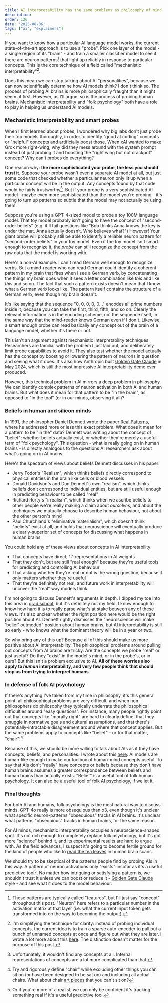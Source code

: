 ```yaml
---
title: AI interpretability has the same problems as philosophy of mind
description: 
order: 126
date: '2025-08-06'
tags: ["ai", "explainers"]
---
```


If you want to know how a particular AI language model works, the current state-of-the-art approach is to use a "probe". Pick one layer of the model - a single region of its "brain" - and train a smaller classifier model to see if there are neuron patterns[^1] that light up reliably in response to particular concepts. This is the core technique of a field called "mechanistic interpretability"[^2].

Does this mean we can stop talking about AI "personalities", because we can now scientifically determine how AI models think? I don't think so. The process of probing AI brains is more philosophically fraught than it might seem at first. However, as I'll argue, so is the process of probing human brains. Mechanistic interpretability and "folk psychology" both have a role to play in helping us understand AI models.

### Mechanistic interpretability and smart probes

When I first learned about probes, I wondered why big labs don't just probe their top models thoroughly, in order to identify "good at coding" concepts or "helpful" concepts and artificially boost those. When xAI wanted to make Grok more right-wing, why did they mess around with the system prompt instead of just probing it and boosting the "right wing but not crackpot" concept? Why can't probes do everything?

One reason why: **the more sophisticated your probe, the less you should trust it**. Suppose your probe wasn't even a separate AI model at all, but just some code that checked whether a particular neuron only lit up when a particular concept will be in the output. Any concepts found by that code would be fairly trustworthy[^3]. But if your probe is a very sophisticated AI model - maybe even more sophisticated than the model you're probing - it's going to turn up patterns so subtle that the model may not actually be using them.

Suppose you're using a GPT-4-sized model to probe a toy 100M language model. That toy model probably isn't going to have the concept of "second-order beliefs" (e.g. it'll fail questions like "Bob thinks Anna knows the key is under the mat. Anna actually doesn’t. Who believes what?") However! Your giant probe will probably still be able to identify a reliable neuron pattern for "second-order beliefs" in your toy model. Even if the toy model isn't smart enough to recognize it, the _probe_ can still recognize the concept from the raw data that the model is working with.

Here's a non-AI example. I can't read German well enough to recognize verbs. But a mind-reader who can read German could identify a coherent pattern in my brain that fires when I see a German verb, by concatenating the things my brain does when it sees a letter combination like _this_ and like _this_ and so on. The fact that such a pattern exists doesn't mean that I know what a German verb looks like. The pattern itself contains the structure of a German verb, even though my brain doesn't.

It's like saying that the sequence "0, 0, 0, 0, 0..." encodes all prime numbers inside it, because you can take the first, third, fifth, and so on. Clearly the relevant information is in the encoding scheme, not the sequence itself, in the same way that the mind-reader knows German even if I don't. Likewise, a smart enough probe can read basically any concept out of the brain of a language model, whether it's there or not.

This isn't an argument against mechanistic interpretability techniques. Researchers are familiar with the problem I just laid out, and deliberately limit probe capabilities to avoid it. They also test whether the model actually has the concept by boosting or lowering the pattern of neurons in question and seeing what it does. It's also how Anthropic built [Golden Gate Claude](https://www.anthropic.com/news/golden-gate-claude) in May 2024, which is still the most impressive AI interpretability demo ever produced.

However, this technical problem in AI mirrors a deep problem in philosophy. We can identify complex patterns of neuron activation in both AI and human brains. But what does it mean for that pattern to be "in the brain", as opposed to "in the tool" (or in our minds, observing it all)?

### Beliefs in human and silicon minds

In 1991, the philosopher Daniel Dennett wrote the paper [Real Patterns](https://ruccs.rutgers.edu/images/personal-zenon-pylyshyn/class-info/FP2012/FP2012_readings/Dennett_RealPatterns.pdf), where he addressed more or less this exact problem. What does it mean for a pattern to be "in the" data? Dennett was writing about the concept of "belief": whether beliefs actually exist, or whether they're merely a useful term of "folk psychology". This question - what is really going on in human brains - is directly analogous to the questions AI researchers ask about what's going on in AI brains.

Here's the spectrum of views about beliefs Dennett discusses in his paper:

- Jerry Fodor's "Realism", which thinks beliefs directly correspond to physical entities in the brain like cells or blood vessels
- Donald Davidson's and Dan Dennett's own "realism", which thinks beliefs don't correspond to individual entities, but are still useful enough in predicting behaviour to be called "real"
- Richard Rorty's "irrealism", which thinks when we ascribe beliefs to other people we're really making a claim about _ourselves_, and about the techniques we mutually choose to describe human behaviour, not about the other person's mind
- Paul Churchland's "eliminative materialism", which doesn't think "beliefs" exist at all, and holds that neuroscience will eventually produce a clearly-superior set of concepts for discussing what happens in human brains

You could hold any of these views about concepts in AI interpretability:

- That concepts have direct, 1:1 representations in AI weights
- That they don't, but are still "real enough" because they're useful tools for predicting and controlling AI behaviour
- That asking whether they're real or not is the wrong question, because it only matters whether they're useful 
- That they're definitely not real, and future work in interpretability will uncover the "real" way models think

I'm not going to discuss Dennett's arguments in depth. I dipped my toe into this area in [grad school](https://minerva-access.unimelb.edu.au/items/8917262e-c426-5b5d-af14-c0e5d7cf419a), but it's definitely not my field. I know enough to know how hard it is to really parse what's at stake between any of these views. It's also unclear whether the right position here would be the right position about AI. Dennett rightly dismisses the "neuroscience will make 'belief' outmoded" position about human brains, but AI interpretability is still so early - who knows what the dominant theory will be in a year or two.

So why bring any of this up? Because all of this should make us more positive about AI interpretability. The philosophical problems around pulling out concepts from AI brains are tricky. Are the concepts we probe "real" or just useful? Do they "exist" in the model's mind, or in the probe's, or in ours? But this isn't a problem exclusive to AI. **All of these worries also apply to _human_ interpretability, and very few people think that should stop us from trying to interpret humans**.

### In defense of folk AI psychology

If there's anything I've taken from my time in philosophy, it's this general point: all philosophical problems are very difficult, and when non-philosophers do philosophy they typically underrate the philosophical difficulties around "easy questions". For instance, many people rightly point out that concepts like "morally right" are hard to clearly define, that they smuggle in normative goals and cultural assumptions, and that there's potentially-intractable disagreement around where that concept applies. But the same problems apply to concepts like "belief" - or for that matter, "chair"![^4]

Because of this, we should be more willing to talk about AIs as if they have concepts, beliefs, and personalities. I wrote about this [here](/anthropomorphizing-llms): AI models are human-like enough to make our toolbox of human-mind concepts useful. To say that AIs don't "really" have concepts or beliefs because they don't have human brains assumes a greater correspondence between beliefs and human brains than actually exists. "Belief" is a useful tool of folk human psychology. It can also be a useful tool of folk AI psychology, if we let it.

### Final thoughts

For both AI and humans, folk psychology is the most natural way to discuss minds. GPT-4o really is more obsequious than o3, even though it's unclear what specific neuron-patterns "obsequious" tracks in AI brains. It's unclear what patterns "obsequious" tracks in human brains, for the same reason.

For AI minds, mechanistic interpretability occupies a neuroscience-shaped spot. It's not rich enough to completely replace folk psychology, but it's got more "science" behind it, and its experimental results are hard to argue with. As the field advances, I suspect it's going to become fertile ground for the kind of people who like to [read the tea leaves](/your-brain-on-chatgpt) in human brain scans.

We should try to be skeptical of the patterns people find by probing AIs in this way. A pattern of neuron activations only "exists" insofar as it's a useful predictive tool[^5]. No matter how intriguing or satisfying a pattern is, we shouldn't trust it unless we can boost or reduce it - [Golden Gate Claude](https://www.anthropic.com/news/golden-gate-claude) style - and see what it does to the model behaviour.


[^1]: These patterns are typically called "features", but I'll just say "concept" throughout this post. "Neuron" here refers to a particular number in the activation matrix at that layer (i.e. what the current input token gets transformed into on the way to becoming the output).

[^2]: I'm simplifying the technique for clarity: instead of probing individual concepts, the current idea is to train a sparse auto-encoder to pull out a bunch of unnamed concepts at once and figure out what they are later. I wrote a lot more about this [here](/ai-interpretability). The distinction doesn't matter for the purpose of this post.

[^3]: Unfortunately, it wouldn't find any concepts at all. Internal representations of concepts are a lot more complicated than that.

[^4]: Try and rigorously define "chair" while excluding other things you can sit on (or have been designed to be sat on) and including all actual chairs. What about chair [art pieces](https://en.wikipedia.org/wiki/One_and_Three_Chairs) that you can't sit on?

[^5]: Or if you're more of a realist, we can only be confident it's tracking something real if it's a useful predictive tool.